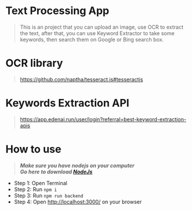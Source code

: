 # Text Processing App
> This is an project that you can upload an image, use OCR to extract the text, after that, you can use Keyword Extractor to take some keywords, then search them on Google or Bing search box.
# OCR library 
> https://github.com/naptha/tesseract.js#tesseractjs
# Keywords Extraction API
> https://app.edenai.run/user/login?referral=best-keyword-extraction-apis

# How to use
> ***Make sure you have nodejs on your computer*** <br />
> ***Go here to download [NodeJs](https://nodejs.org/en/)***
+ Step 1: Open Terminal
+ Step 2: Run `npm i`
+ Step 3: Run `npm run backend`
+ Step 4: Open [http://localhost:3000/](http://localhost:3000/) on your browser
